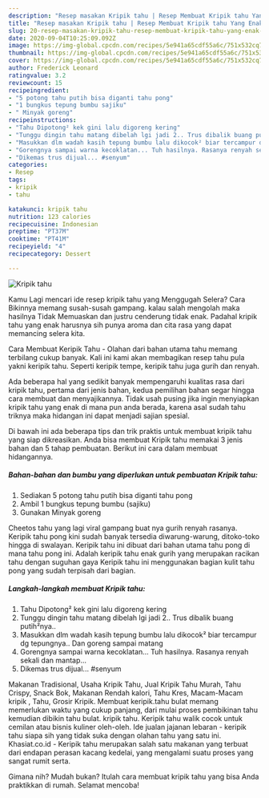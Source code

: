 ```yaml
---
description: "Resep masakan Kripik tahu | Resep Membuat Kripik tahu Yang Enak dan Simpel"
title: "Resep masakan Kripik tahu | Resep Membuat Kripik tahu Yang Enak dan Simpel"
slug: 20-resep-masakan-kripik-tahu-resep-membuat-kripik-tahu-yang-enak-dan-simpel
date: 2020-09-04T10:25:09.092Z
image: https://img-global.cpcdn.com/recipes/5e941a65cdf55a6c/751x532cq70/kripik-tahu-foto-resep-utama.jpg
thumbnail: https://img-global.cpcdn.com/recipes/5e941a65cdf55a6c/751x532cq70/kripik-tahu-foto-resep-utama.jpg
cover: https://img-global.cpcdn.com/recipes/5e941a65cdf55a6c/751x532cq70/kripik-tahu-foto-resep-utama.jpg
author: Frederick Leonard
ratingvalue: 3.2
reviewcount: 15
recipeingredient:
- "5 potong tahu putih bisa diganti tahu pong"
- "1 bungkus tepung bumbu sajiku"
- " Minyak goreng"
recipeinstructions:
- "Tahu Dipotong² kek gini lalu digoreng kering"
- "Tunggu dingin tahu matang dibelah lgi jadi 2.. Trus dibalik buang putih²nya.."
- "Masukkan dlm wadah kasih tepung bumbu lalu dikocok² biar tercampur dg tepungnya.. Dan goreng sampai matang"
- "Gorengnya sampai warna kecoklatan... Tuh hasilnya. Rasanya renyah sekali dan mantap..."
- "Dikemas trus dijual... #senyum"
categories:
- Resep
tags:
- kripik
- tahu

katakunci: kripik tahu 
nutrition: 123 calories
recipecuisine: Indonesian
preptime: "PT37M"
cooktime: "PT41M"
recipeyield: "4"
recipecategory: Dessert

---
```



![Kripik tahu](https://img-global.cpcdn.com/recipes/5e941a65cdf55a6c/751x532cq70/kripik-tahu-foto-resep-utama.jpg)

Kamu Lagi mencari ide resep kripik tahu yang Menggugah Selera? Cara Bikinnya memang susah-susah gampang. kalau salah mengolah maka hasilnya Tidak Memuaskan dan justru cenderung tidak enak. Padahal kripik tahu yang enak harusnya sih punya aroma dan cita rasa yang dapat memancing selera kita.

Cara Membuat Keripik Tahu - Olahan dari bahan utama tahu memang terbilang cukup banyak. Kali ini kami akan membagikan resep tahu pula yakni keripik tahu. Seperti keripik tempe, keripik tahu juga gurih dan renyah.

Ada beberapa hal yang sedikit banyak mempengaruhi kualitas rasa dari kripik tahu, pertama dari jenis bahan, kedua pemilihan bahan segar hingga cara membuat dan menyajikannya. Tidak usah pusing jika ingin menyiapkan kripik tahu yang enak di mana pun anda berada, karena asal sudah tahu triknya maka hidangan ini dapat menjadi sajian spesial.


Di bawah ini ada beberapa tips dan trik praktis untuk membuat kripik tahu yang siap dikreasikan. Anda bisa membuat Kripik tahu memakai 3 jenis bahan dan 5 tahap pembuatan. Berikut ini cara dalam membuat hidangannya.

<!--inarticleads1-->

##### Bahan-bahan dan bumbu yang diperlukan untuk pembuatan Kripik tahu:

1. Sediakan 5 potong tahu putih bisa diganti tahu pong
1. Ambil 1 bungkus tepung bumbu (sajiku)
1. Gunakan  Minyak goreng


Cheetos tahu yang lagi viral gampang buat nya gurih renyah rasanya. Keripik tahu pong kini sudah banyak tersedia diwarung-warung, ditoko-toko hingga di swalayan. Keripik tahu ini dibuat dari bahan utama tahu pong di mana tahu pong ini. Adalah keripik tahu enak gurih yang merupakan racikan tahu dengan suguhan gaya Keripik tahu ini menggunakan bagian kulit tahu pong yang sudah terpisah dari bagian. 

<!--inarticleads2-->

##### Langkah-langkah membuat Kripik tahu:

1. Tahu Dipotong² kek gini lalu digoreng kering
1. Tunggu dingin tahu matang dibelah lgi jadi 2.. Trus dibalik buang putih²nya..
1. Masukkan dlm wadah kasih tepung bumbu lalu dikocok² biar tercampur dg tepungnya.. Dan goreng sampai matang
1. Gorengnya sampai warna kecoklatan... Tuh hasilnya. Rasanya renyah sekali dan mantap...
1. Dikemas trus dijual... #senyum


Makanan Tradisional, Usaha Kripik Tahu, Jual Kripik Tahu Murah, Tahu Crispy, Snack Bok, Makanan Rendah kalori, Tahu Kres, Macam-Macam kripik , Tahu, Grosir Kripik. Membuat keripik.tahu bulat memang memerlukan waktu yang cukup panjang, dari mulai proses pembikinan tahu kemudian dibikin tahu bulat. kripik tahu. Keripik tahu walik cocok untuk cemilan atau bisnis kuliner oleh-oleh. Ide jualan jajanan lebaran - keripik tahu siapa sih yang tidak suka dengan olahan tahu yang satu ini. Khasiat.co.id - Keripik tahu merupakan salah satu makanan yang terbuat dari endapan perasan kacang kedelai, yang mengalami suatu proses yang sangat rumit serta. 

Gimana nih? Mudah bukan? Itulah cara membuat kripik tahu yang bisa Anda praktikkan di rumah. Selamat mencoba!
